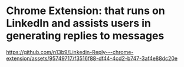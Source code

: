 # Chrome Extension: that runs on LinkedIn and assists users in generating replies to messages



https://github.com/n13b9/Linkedin-Reply---chrome-extension/assets/95749717/f3516f88-df44-4cd2-b747-3af4e88dc20e

